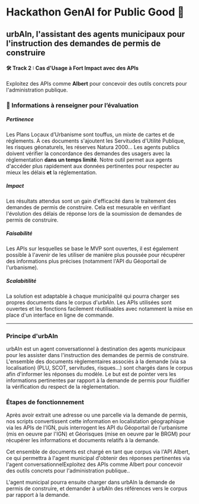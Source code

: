 # Hackathon GenAI for Public Good 🤖

## urbAIn, l'assistant des agents municipaux pour l'instruction des demandes de permis de construire

#### 🛠 Track 2 : Cas d'Usage à Fort Impact avec des APIs
Exploitez des APIs comme **Albert** pour concevoir des outils concrets pour l'administration publique.

### 📝 Informations à renseigner pour l’évaluation

##### Pertinence
Les Plans Locaux d’Urbanisme sont touffus, un mixte de cartes et de réglements. À ces documents s'ajoutent les Servitudes d'Utilité Publique, les risques géonaturels, les réserves Natura 2000... Les agents publics doivent vérifier la concordance des demandes des usagers avec la réglementation **dans un temps limité**. Notre outil permet aux agents d'accéder plus rapidement aux données pertinentes pour respecter au mieux les délais **et** la réglementation.

##### Impact
Les résultats attendus sont un gain d'efficacité dans le traitement des demandes de permis de construire. Cela est mesurable en vérifiant l'évolution des délais de réponse lors de la soumission de demandes de permis de construire.

##### Faisabilité
Les APIs sur lesquelles se base le MVP sont ouvertes, il est également possible à l'avenir de les utiliser de manière plus poussée pour récupérer des informations plus précises (notamment l'API du Géoportail de l'urbanisme).

##### Scalabitilité
La solution est adaptable à chaque municipalité qui pourra charger ses propres documents dans le corpus d'*urbAIn*. Les APIs utilisées sont ouvertes et les fonctions facilement réutilisables avec notamment la mise en place d'un interface en ligne de commande.

---

### Principe d'urbAIn

urbAIn est un agent conversationnel à destination des agents municipaux pour les assister dans l'instruction des demandes de permis de construire. L'ensemble des documents règlementaires associés à la demande (via sa localisation) (PLU, SCOT, servitudes, risques...) sont chargés dans le corpus afin d'informer les réponses du modèle. Le but est de pointer vers les informations pertinentes par rapport à la demande de permis pour fluidifier la vérification du respect de la règlementation.

### Étapes de fonctionnement

Après avoir extrait une adresse ou une parcelle via la demande de permis, nos scripts convertissent cette information en localistation géographique via les APIs de l'IGN, puis interrogent les API du Géoportail de l'urbanisme (mis en oeuvre par l'IGN) et Géorisques (mise en oeuvre par le BRGM) pour récupérer les informations et documents relatifs à la demande.

Cet ensemble de documents est chargé en tant que corpus via l'API Albert, ce qui permettra à l'agent municipal d'obtenir des réponses pertinentes via l'agent conversationnelExploitez des APIs comme Albert pour concevoir des outils concrets pour l'administration publique..

L'agent municipal pourra ensuite charger dans urbAIn la demande de permis de construire, et demander à urbAIn des références vers le corpus par rapport à la demande.
